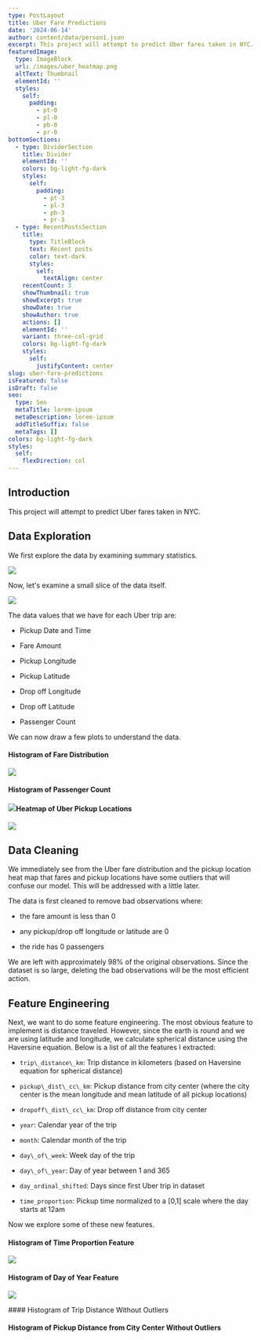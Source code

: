 ```yaml
---
type: PostLayout
title: Uber Fare Predictions
date: '2024-06-14'
author: content/data/person1.json
excerpt: This project will attempt to predict Uber fares taken in NYC.
featuredImage:
  type: ImageBlock
  url: /images/uber_heatmap.png
  altText: Thumbnail
  elementId: ''
  styles:
    self:
      padding:
        - pt-0
        - pl-0
        - pb-0
        - pr-0
bottomSections:
  - type: DividerSection
    title: Divider
    elementId: ''
    colors: bg-light-fg-dark
    styles:
      self:
        padding:
          - pt-3
          - pl-3
          - pb-3
          - pr-3
  - type: RecentPostsSection
    title:
      type: TitleBlock
      text: Recent posts
      color: text-dark
      styles:
        self:
          textAlign: center
    recentCount: 3
    showThumbnail: true
    showExcerpt: true
    showDate: true
    showAuthor: true
    actions: []
    elementId: ''
    variant: three-col-grid
    colors: bg-light-fg-dark
    styles:
      self:
        justifyContent: center
slug: uber-fare-predictions
isFeatured: false
isDraft: false
seo:
  type: Seo
  metaTitle: lorem-ipsum
  metaDescription: lorem-ipsum
  addTitleSuffix: false
  metaTags: []
colors: bg-light-fg-dark
styles:
  self:
    flexDirection: col
---
```

## Introduction

This project will attempt to predict Uber fares taken in NYC.

## Data Exploration

We first explore the data by examining summary statistics.

![](/images/uber_data_describe.png)

Now, let's examine a small slice of the data itself.

![](/images/uber_data_head.png)

The data values that we have for each Uber trip are:

*   Pickup Date and Time

*   Fare Amount

*   Pickup Longitude

*   Pickup Latitude

*   Drop off Longitude

*   Drop off Latitude

*   Passenger Count

We can now draw a few plots to understand the data.

#### Histogram of Fare Distribution

![](/images/uber_fares_hist.png)

#### Histogram of Passenger Count

#### ![](/images/uber_passenders.png)Heatmap of Uber Pickup Locations

![](/images/uber_heatmap.png)

## Data Cleaning

We immediately see from the Uber fare distribution and the pickup location heat map that fares and pickup locations have some outliers that will confuse our model. This will be addressed with a little later.

The data is first cleaned to remove bad observations where:

*   the fare amount is less than 0

*   any pickup/drop off longitude or latitude are 0

*   the ride has 0 passengers

We are left with approximately 98% of the original observations. Since the dataset is so large, deleting the bad observations will be the most efficient action.

## Feature Engineering

Next, we want to do some feature engineering. The most obvious feature to implement is distance traveled. However, since the earth is round and we are using latitude and longitude, we calculate spherical distance using the Haversine equation. Below is a list of all the features I extracted:

*   `trip\_distance\_km`: Trip distance in kilometers (based on Haversine equation for spherical distance)

*   `pickup\_dist\_cc\_km`: Pickup distance from city center (where the city center is the mean longitude and mean latitude of all pickup locations)

*   `dropoff\_dist\_cc\_km`: Drop off distance from city center

*   `year`: Calendar year of the trip

*   `month`: Calendar month of the trip

*   `day\_of\_week`: Week day of the trip

*   `day\_of\_year`: Day of year between 1 and 365

*   `day_ordinal_shifted`: Days since first Uber trip in dataset

*   `time_proportion`: Pickup time normalized to a \[0,1] scale where the day starts at 12am

Now we explore some of these new features.

#### Histogram of Time Proportion Feature

![](/images/uber_time_proportion.png)

#### Histogram of Day of Year Feature

![](/images/uber_day_of_year.png)

\#### Histogram of Trip Distance Without Outliers



#### Histogram of Pickup Distance from City Center Without Outliers

